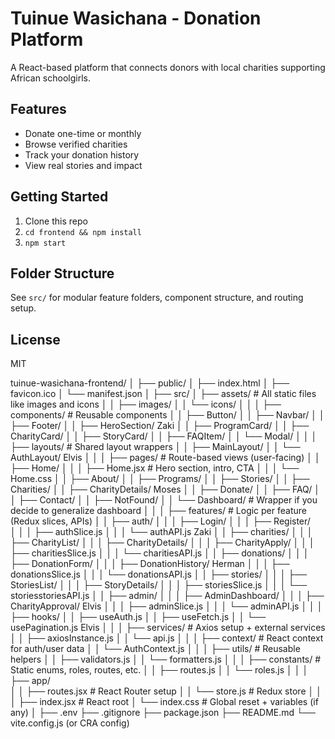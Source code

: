 # Tuinue Wasichana - Donation Platform

A React-based platform that connects donors with local charities supporting African schoolgirls.

## Features
- Donate one-time or monthly
- Browse verified charities
- Track your donation history
- View real stories and impact

## Getting Started

1. Clone this repo
2. `cd frontend && npm install`
3. `npm start`

## Folder Structure

See `src/` for modular feature folders, component structure, and routing setup.

## License
MIT


tuinue-wasichana-frontend/
│
├── public/
│   ├── index.html
│   ├── favicon.ico
│   └── manifest.json
│
├── src/
│   ├── assets/                        # All static files like images and icons
│   │   ├── images/
│   │   └── icons/
│   │
│   ├── components/                    # Reusable components
│   │   ├── Button/
│   │   ├── Navbar/
│   │   ├── Footer/
│   │   ├── HeroSection/                            Zaki
│   │   ├── ProgramCard/
│   │   ├── CharityCard/
│   │   ├── StoryCard/
│   │   ├── FAQItem/
│   │   └── Modal/
│   │
│   ├── layouts/                       # Shared layout wrappers
│   │   ├── MainLayout/
│   │   └── AuthLayout/                                    Elvis
│   │
│   ├── pages/                         # Route-based views (user-facing)
│   │   ├── Home/
│   │   │   ├── Home.jsx               # Hero section, intro, CTA
│   │   │   └── Home.css
│   │   ├── About/
│   │   ├── Programs/
│   │   ├── Stories/
│   │   ├── Charities/
│   │   ├── CharityDetails/                                  Moses
│   │   ├── Donate/
│   │   ├── FAQ/
│   │   ├── Contact/
│   │   ├── NotFound/
│   │   └── Dashboard/                # Wrapper if you decide to generalize dashboard
│   │
│   ├── features/                     # Logic per feature (Redux slices, APIs)
│   │   ├── auth/
│   │   │   ├── Login/
│   │   │   ├── Register/                                       
│   │   │   ├── authSlice.js
│   │   │   └── authAPI.js                                        Zaki
│   │   ├── charities/
│   │   │   ├── CharityList/
│   │   │   ├── CharityDetails/
│   │   │   ├── CharityApply/
│   │   │   ├── charitiesSlice.js
│   │   │   └── charitiesAPI.js
│   │   ├── donations/
│   │   │   ├── DonationForm/
│   │   │   ├── DonationHistory/                                      Herman
│   │   │   ├── donationsSlice.js
│   │   │   └── donationsAPI.js
│   │   ├── stories/
│   │   │   ├── StoriesList/
│   │   │   ├── StoryDetails/
│   │   │   ├── storiesSlice.js
│   │   │   └── storiesstoriesAPI.js
│   │   ├── admin/
│   │   │   ├── AdminDashboard/
│   │   │   ├── CharityApproval/                                      Elvis
│   │   │   ├── adminSlice.js
│   │   │   └── adminAPI.js
│   │
│   ├── hooks/
│   │   ├── useAuth.js
│   │   ├── useFetch.js
│   │   └── usePagination.js                                          Elvis
│   │
│   ├── services/                     # Axios setup + external services
│   │   ├── axiosInstance.js
│   │   └── api.js
│   │
│   ├── context/                      # React context for auth/user data
│   │   └── AuthContext.js
│   │
│   ├── utils/                        # Reusable helpers
│   │   ├── validators.js
│   │   └── formatters.js
│   │
│   ├── constants/                    # Static enums, roles, routes, etc.
│   │   ├── routes.js
│   │   └── roles.js
│   │
│   ├── app/                          
│   │   ├── routes.jsx                # React Router setup
│   │   └── store.js                  # Redux store
│   │
│   ├── index.jsx                     # React root
│   └── index.css                     # Global reset + variables (if any)
│
├── .env
├── .gitignore
├── package.json
├── README.md
└── vite.config.js (or CRA config)
